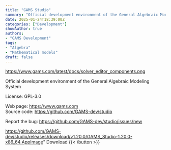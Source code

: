 ```yaml
---
title: "GAMS Studio"
summary: "Official development environment of the General Algebraic Modeling System"
date: 2025-01-24T18:39:00Z
categories: ["Development"]
showAuthor: true
authors:
- "GAMS Development"
tags: 
- "Algebra"
- "Mathematical models"
draft: false
---
```


https://www.gams.com/latest/docs/solver_editor_components.png

Official development environment of the General Algebraic Modeling System

License: GPL-3.0

Web page: <https://www.gams.com>  
Source code: <https://github.com/GAMS-dev/studio>

Report the bug: <https://github.com/GAMS-dev/studio/issues/new>  

https://github.com/GAMS-dev/studio/releases/download/v1.20.0/GAMS_Studio-1.20.0-x86_64.AppImage" 
Download
{{< /button >}}